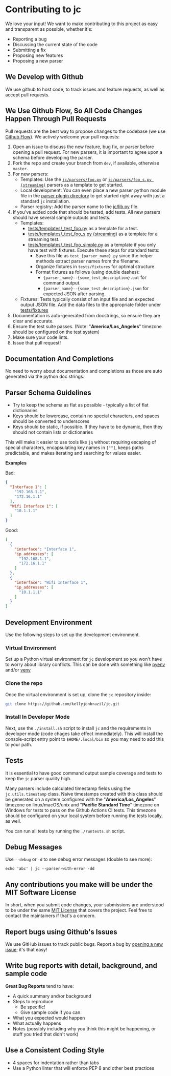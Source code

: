 # Contributing to jc
We love your input! We want to make contributing to this project as easy and
transparent as possible, whether it's:

- Reporting a bug
- Discussing the current state of the code
- Submitting a fix
- Proposing new features
- Proposing a new parser

## We Develop with Github
We use github to host code, to track issues and feature requests, as well as
accept pull requests.

## We Use Github Flow, So All Code Changes Happen Through Pull Requests
Pull requests are the best way to propose changes to the codebase (we use
[Github Flow](https://guides.github.com/introduction/flow/index.html)). We
actively welcome your pull requests:

1. Open an issue to discuss the new feature, bug fix, or parser before opening
   a pull request. For new parsers, it is important to agree upon a schema
   before developing the parser.
2. Fork the repo and create your branch from `dev`, if available, otherwise
   `master`.
3. For new parsers:
   - Templates: Use the [`jc/parsers/foo.py`](https://github.com/kellyjonbrazil/jc/blob/master/jc/parsers/foo.py)
     or [`jc/parsers/foo_s.py (streaming)`](https://github.com/kellyjonbrazil/jc/blob/master/jc/parsers/foo_s.py)
     parsers as a template to get started.
   - Local development: You can even place a new parser python module file in
     the [parser plugin directory](https://github.com/kellyjonbrazil/jc#parser-plugins)
     to get started right away with just a standard `jc` installation.
   - Parser registry: Add the parser name to the [jc/lib.py](https://github.com/kellyjonbrazil/jc/blob/master/jc/lib.py)
     file.
4. If you've added code that should be tested, add tests. All new parsers should
   have several sample outputs and tests.
   - Templates:
     - [tests/templates/_test_foo.py](https://github.com/kellyjonbrazil/jc/blob/master/tests/templates/_test_foo.py) as a template for a test.
     - [tests/templates/_test_foo_s.py (streaming)](https://github.com/kellyjonbrazil/jc/tree/master/tests/templates/_test_foo_s.py) as a template for a streaming test.
     - [tests/templates/_test_foo_simple.py](https://github.com/kellyjonbrazil/jc/tree/master/tests/templates/_test_foo_simple.py) as a template if you only have test with fixtures.
       Execute these steps for standard tests:
       - Save this file as `test_{parser_name}.py` since the helper methods extract parser names from the filename.
       - Organize fixtures in `tests/fixtures` for optimal structure.
       - Format fixtures as follows (using double dashes):
           - `{parser_name}--{some_test_description}.out` for command output.
           - `{parser_name}--{some_test_description}.json` for expected JSON after parsing.
   - Fixtures: Tests typically consist of an input file and an expected output
     JSON file. Add the data files to the appropriate folder under [tests/fixtures](https://github.com/kellyjonbrazil/jc/tree/master/tests/fixtures)
5. Documentation is auto-generated from docstrings, so ensure they are clear and
   accurate.
6. Ensure the test suite passes. (Note: "**America/Los_Angeles**" timezone
   should be configured on the test system)
7. Make sure your code lints.
8. Issue that pull request!

## Documentation And Completions

No need to worry about documentation and completions as those are auto generated
via the python doc strings.

## Parser Schema Guidelines
- Try to keep the schema as flat as possible - typically a list of flat
  dictionaries
- Keys should be lowercase, contain no special characters, and spaces should be
  converted to underscores
- Keys should be static, if possible. If they have to be dynamic, then they
  should not contain lists or dictionaries

This will make it easier to use tools like `jq` without requiring escaping of
special characters, encapsulating key names in `[""]`, keeps paths predictable,
and makes iterating and searching for values easier.

**Examples**

Bad:
```json
{
  "Interface 1": [
    "192.168.1.1",
    "172.16.1.1"
  ],
  "Wifi Interface 1": [
    "10.1.1.1"
  ]
}
```
Good:
```json
[
  {
    "interface": "Interface 1",
    "ip_addresses": [
      "192.168.1.1",
      "172.16.1.1"
    ]
  },
  {
    "interface": "Wifi Interface 1",
    "ip_addresses": [
      "10.1.1.1"
    ]
  }
]
```

## Development Environment
Use the following steps to set up the development environment.

### Virtual Environment
Set up a Python virtual environment for `jc` development so you won't have to
worry about library conflicts. This can be done with something like
[pyenv](https://github.com/pyenv/pyenv) and/or
[venv](https://docs.python.org/3/library/venv.html)

### Clone the repo
Once the virtual environment is set up, clone the `jc` repository inside:

```bash
git clone https://github.com/kellyjonbrazil/jc.git
```

### Install In Developer Mode
Next, use the `./install.sh` script to install `jc` and the requirements in
developer mode (code chages take effect immediately). This will install the
console-script entry point to `$HOME/.local/bin` so you may need to add this
to your path.

## Tests
It is essential to have good command output sample coverage and tests to keep
the `jc` parser quality high.

Many parsers include calculated timestamp fields using the `jc.utils.timestamp`
class. Naive timestamps created with this class should be generated on a system
configured with the "**America/Los_Angeles**" timezone on linux/macOS/unix and
"**Pacific Standard Time**" timezone on Windows for tests to pass on the Github
Actions CI tests. This timezone should be configured on your local system before
running the tests locally, as well.

You can run all tests by running the `./runtests.sh` script.

## Debug Messages

Use `--debug` or `-d` to see debug error messages (double to see more):

```shell
echo 'abc' | jc --parser-with-error -dd
```

## Any contributions you make will be under the MIT Software License
In short, when you submit code changes, your submissions are understood to be
under the same [MIT License](http://choosealicense.com/licenses/mit/) that
covers the project. Feel free to contact the maintainers if that's a concern.

## Report bugs using Github's Issues
We use GitHub issues to track public bugs. Report a bug by
[opening a new issue](https://github.com/kellyjonbrazil/jc/issues); it's that
easy!

## Write bug reports with detail, background, and sample code

**Great Bug Reports** tend to have:

- A quick summary and/or background
- Steps to reproduce
  - Be specific!
  - Give sample code if you can.
- What you expected would happen
- What actually happens
- Notes (possibly including why you think this might be happening, or stuff you
  tried that didn't work)

## Use a Consistent Coding Style

* 4 spaces for indentation rather than tabs
* Use a Python linter that will enforce PEP 8 and other best practices
